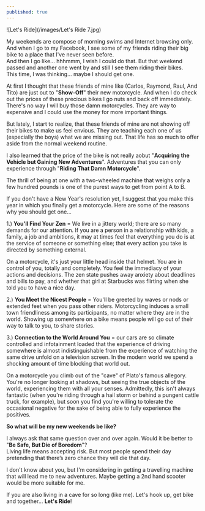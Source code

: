 ```yaml
---
published: true
---
```

![Let's Ride](/images/Let's Ride 7.jpg)

My weekends are compose of morning swims and Internet browsing only. And when I go to my Facebook, I see some of my friends riding their big bike to a place that I've never seen before.   
And then I go like... hhhmmm, I wish I could do that. But that weekend passed and another one went by and still I see them riding their bikes.   
This time, I was thinking... maybe I should get one.

At first I thought that these friends of mine like (Carlos, Raymond, Raul, And Tito) are just out to "**Show-Off**" their new motorcycle. And when I do check out the prices of these precious bikes I go nuts and back off immediately.
There's no way I will buy those damn motorcycles. They are way to expensive and I could use the money for more important things.

But lately, I start to realize, that these friends of mine are not showing off their bikes to make us feel envious. They are teaching each one of us (especially the boys) what we are missing out. That life has so much to offer aside from the normal weekend routine.

I also learned that the price of the bike is not really aobut "**Acquiring the Vehicle but Gaining New Adventures**". Adventures that you can only experience through "**Riding That Damn Motorcycle**". 

The thrill of being at one with a two-wheeled machine that weighs only a few hundred pounds is one of the purest ways to get from point A to B. 

If you don't have a New Year's resolution yet, I suggest that you make this year in which you finally get a motorcycle. Here are some of the reasons why you should get one...

1.) **You'll Find Your Zen** = We live in a jittery world; there are so many demands for our attention. If you are a person in a relationship with kids, a family, a job and ambitions, it may at times feel that everything you do is at the service of someone or something else; that every action you take is directed by something external.

On a motorcycle, it's just your little head inside that helmet. You are in control of you, totally and completely. You feel the immediacy of your actions and decisions. The zen state pushes away anxiety about deadlines and bills to pay, and whether that girl at Starbucks was flirting when she told you to have a nice day.

2.) **You Meet the Nicest People** = You'll be greeted by waves or nods or extended feet when you pass other riders. Motorcycling induces a small town friendliness among its participants, no matter where they are in the world. Showing up somewhere on a bike means people will go out of their way to talk to you, to share stories.

3.) **Connection to the World Around You** =  our cars are so climate controlled and infotainment loaded that the experience of driving somewhere is almost indistinguishable from the experience of watching the same drive unfold on a television screen. In the modern world we spend a shocking amount of time blocking that world out.

On a motorcycle you climb out of the "cave" of Plato's famous allegory. You're no longer looking at shadows, but seeing the true objects of the world, experiencing them with all your senses. Admittedly, this isn't always fantastic (when you're riding through a hail storm or behind a pungent cattle truck, for example), but soon you find you're willing to tolerate the occasional negative for the sake of being able to fully experience the positives.

**So what will be my new weekends be like?**

I always ask that same question over and over again. Would it be better to "**Be Safe, But Die of Boredom**"?   
Living life means accepting risk. But most people spend their day pretending that there’s zero chance they will die that day.

I don't know about you, but I'm considering in getting a travelling machine that will lead me to new adventures. Maybe getting a 2nd hand scooter would be more suitable for me. 

If you are also living in a cave for so long (like me). Let's hook up, get bike and together... **Let's Ride**!
